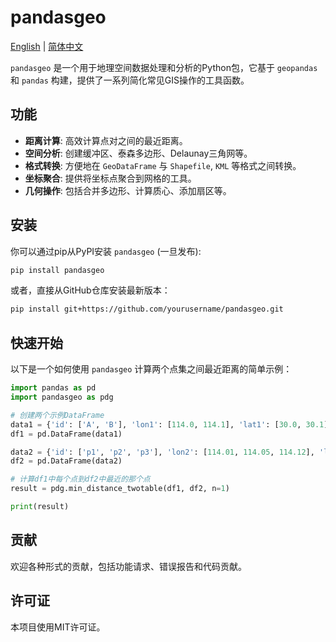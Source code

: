 # pandasgeo

[English](README.md) | [简体中文](README.zh-CN.md)

`pandasgeo` 是一个用于地理空间数据处理和分析的Python包，它基于 `geopandas` 和 `pandas` 构建，提供了一系列简化常见GIS操作的工具函数。

## 功能

*   **距离计算**: 高效计算点对之间的最近距离。
*   **空间分析**: 创建缓冲区、泰森多边形、Delaunay三角网等。
*   **格式转换**: 方便地在 `GeoDataFrame` 与 `Shapefile`, `KML` 等格式之间转换。
*   **坐标聚合**: 提供将坐标点聚合到网格的工具。
*   **几何操作**: 包括合并多边形、计算质心、添加扇区等。

## 安装

你可以通过pip从PyPI安装 `pandasgeo` (一旦发布):

```bash
pip install pandasgeo
```

或者，直接从GitHub仓库安装最新版本：

```bash
pip install git+https://github.com/yourusername/pandasgeo.git
```

## 快速开始

以下是一个如何使用 `pandasgeo` 计算两个点集之间最近距离的简单示例：

```python
import pandas as pd
import pandasgeo as pdg

# 创建两个示例DataFrame
data1 = {'id': ['A', 'B'], 'lon1': [114.0, 114.1], 'lat1': [30.0, 30.1]}
df1 = pd.DataFrame(data1)

data2 = {'id': ['p1', 'p2', 'p3'], 'lon2': [114.01, 114.05, 114.12], 'lat2': [30.01, 30.05, 30.12]}
df2 = pd.DataFrame(data2)

# 计算df1中每个点到df2中最近的那个点
result = pdg.min_distance_twotable(df1, df2, n=1)

print(result)
```

## 贡献

欢迎各种形式的贡献，包括功能请求、错误报告和代码贡献。

## 许可证

本项目使用MIT许可证。
